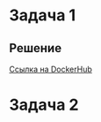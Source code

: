 # Задача 1

## Решение
[Ссылка на DockerHub](https://hub.docker.com/repository/docker/lexion/custom-nginx/general)


# Задача 2

